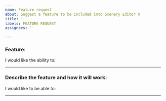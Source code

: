 ```yaml
---
name: Feature request
about: Suggest a feature to be included into Scenery Editor X
title: ''
labels: FEATURE REQUEST
assignees: ''

---
```


### Feature: 
I would like the ability to:


---------------------------------------------------------------------

### Describe the feature and how it will work:
I would like to be able to: 

---------------------------------------------------------------------
